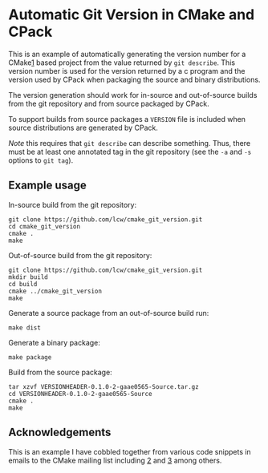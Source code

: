 # Automatic Git Version in CMake and CPack

This is an example of automatically generating the version number for a
CMake[1] based project from the value returned by `git describe`.  This
version number is used for the version returned by a c program and
the version used by CPack when packaging the source and binary
distributions.

The version generation should work for in-source and out-of-source builds
from the git repository and from source packaged by CPack.

To support builds from source packages a `VERSION` file is included when
source distributions are generated by CPack.

*Note* this requires that `git describe` can describe something.  Thus,
there must be at least one annotated tag in the git repository (see the
`-a` and `-s` options to `git tag`).

## Example usage

In-source build from the git repository:

    git clone https://github.com/lcw/cmake_git_version.git
    cd cmake_git_version
    cmake .
    make

Out-of-source build from the git repository:

    git clone https://github.com/lcw/cmake_git_version.git
    mkdir build
    cd build
    cmake ../cmake_git_version
    make

Generate a source package from an out-of-source build run:

    make dist

Generate a binary package:

    make package

Build from the source package:

    tar xzvf VERSIONHEADER-0.1.0-2-gaae0565-Source.tar.gz
    cd VERSIONHEADER-0.1.0-2-gaae0565-Source
    cmake .
    make

## Acknowledgements

This is an example I have cobbled together from various code snippets in
emails to the CMake mailing list including [2] and [3] among others.

[1]: http://www.cmake.org/
[2]: http://www.cmake.org/pipermail/cmake/2010-July/038015.html
[3]: http://www.cmake.org/pipermail/cmake/2011-January/041870.html
